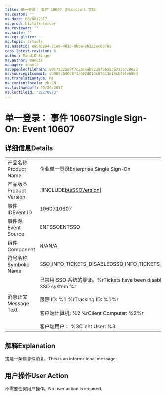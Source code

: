 ```yaml
---
title: 单一登录： 事件 10607 |Microsoft 文档
ms.custom: ''
ms.date: 06/08/2017
ms.prod: biztalk-server
ms.reviewer: ''
ms.suite: ''
ms.tgt_pltfrm: ''
ms.topic: article
ms.assetid: e95ad894-81e0-481b-8bbe-9b223ec837e5
caps.latest.revision: 6
author: MandiOhlinger
ms.author: mandia
manager: anneta
ms.openlocfilehash: 80c73d25d9f7c2b8eab933afeba5362135cc8e59
ms.sourcegitcommit: cb908c540d8f1a692d01dc8f313e16cb4b4e696d
ms.translationtype: MT
ms.contentlocale: zh-CN
ms.lasthandoff: 09/20/2017
ms.locfileid: "22270973"
---
```

# <a name="single-sign-on-event-10607"></a><span data-ttu-id="b8ba2-102">单一登录： 事件 10607</span><span class="sxs-lookup"><span data-stu-id="b8ba2-102">Single Sign-On: Event 10607</span></span>
## <a name="details"></a><span data-ttu-id="b8ba2-103">详细信息</span><span class="sxs-lookup"><span data-stu-id="b8ba2-103">Details</span></span>  
  
|||  
|-|-|  
|<span data-ttu-id="b8ba2-104">产品名称</span><span class="sxs-lookup"><span data-stu-id="b8ba2-104">Product Name</span></span>|<span data-ttu-id="b8ba2-105">企业单一登录</span><span class="sxs-lookup"><span data-stu-id="b8ba2-105">Enterprise Single Sign-On</span></span>|  
|<span data-ttu-id="b8ba2-106">产品版本</span><span class="sxs-lookup"><span data-stu-id="b8ba2-106">Product Version</span></span>|[!INCLUDE[btsSSOVersion](../includes/btsssoversion-md.md)]|  
|<span data-ttu-id="b8ba2-107">事件 ID</span><span class="sxs-lookup"><span data-stu-id="b8ba2-107">Event ID</span></span>|<span data-ttu-id="b8ba2-108">10607</span><span class="sxs-lookup"><span data-stu-id="b8ba2-108">10607</span></span>|  
|<span data-ttu-id="b8ba2-109">事件源</span><span class="sxs-lookup"><span data-stu-id="b8ba2-109">Event Source</span></span>|<span data-ttu-id="b8ba2-110">ENTSSO</span><span class="sxs-lookup"><span data-stu-id="b8ba2-110">ENTSSO</span></span>|  
|<span data-ttu-id="b8ba2-111">组件</span><span class="sxs-lookup"><span data-stu-id="b8ba2-111">Component</span></span>|<span data-ttu-id="b8ba2-112">N/A</span><span class="sxs-lookup"><span data-stu-id="b8ba2-112">N/A</span></span>|  
|<span data-ttu-id="b8ba2-113">符号名称</span><span class="sxs-lookup"><span data-stu-id="b8ba2-113">Symbolic Name</span></span>|<span data-ttu-id="b8ba2-114">SSO_INFO_TICKETS_DISABLED</span><span class="sxs-lookup"><span data-stu-id="b8ba2-114">SSO_INFO_TICKETS_DISABLED</span></span>|  
|<span data-ttu-id="b8ba2-115">消息正文</span><span class="sxs-lookup"><span data-stu-id="b8ba2-115">Message Text</span></span>|<span data-ttu-id="b8ba2-116">已禁用 SSO 系统的票证。%r</span><span class="sxs-lookup"><span data-stu-id="b8ba2-116">Tickets have been disabled for the SSO system.%r</span></span><br /><br /> <span data-ttu-id="b8ba2-117">跟踪 ID: %1 %r</span><span class="sxs-lookup"><span data-stu-id="b8ba2-117">Tracking ID: %1%r</span></span><br /><br /> <span data-ttu-id="b8ba2-118">客户端计算机: %2 %r</span><span class="sxs-lookup"><span data-stu-id="b8ba2-118">Client Computer: %2%r</span></span><br /><br /> <span data-ttu-id="b8ba2-119">客户端用户： %3</span><span class="sxs-lookup"><span data-stu-id="b8ba2-119">Client User: %3</span></span>|  
  
## <a name="explanation"></a><span data-ttu-id="b8ba2-120">解释</span><span class="sxs-lookup"><span data-stu-id="b8ba2-120">Explanation</span></span>  
 <span data-ttu-id="b8ba2-121">这是一条信息性消息。</span><span class="sxs-lookup"><span data-stu-id="b8ba2-121">This is an informational message.</span></span>  
  
## <a name="user-action"></a><span data-ttu-id="b8ba2-122">用户操作</span><span class="sxs-lookup"><span data-stu-id="b8ba2-122">User Action</span></span>  
 <span data-ttu-id="b8ba2-123">不需要任何用户操作。</span><span class="sxs-lookup"><span data-stu-id="b8ba2-123">No user action is required.</span></span>
